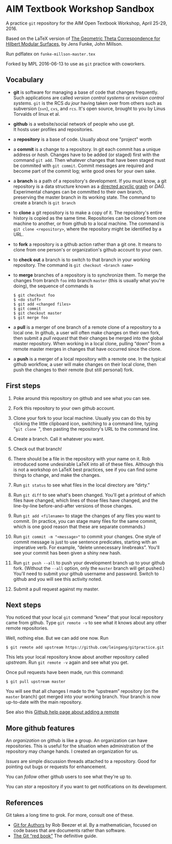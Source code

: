 # AIM Textbook Workshop Sandbox

A practice `git` repository for the AIM Open Textbook Workshop, April 25-29, 2016.

Based on the LaTeX version of [The Geometric Theta Correspondence for Hilbert Modular Surfaces](http://arxiv.org/abs/1108.5305), by Jens Funke, John Millson.

Run pdflatex on `funke-millson-master.tex`

Forked by MPL 2016-06-13 to use as `git` practice with coworkers.

Vocabulary
----------

* **git** is software for managing a base of code that changes frequently.  
  Such applications are called *version control systems* or *revision control
  systems*.  `git` is the RCS *du jour* having taken over from others such as
  subversion (`svn`), `cvs`, and `rcs`.  It's open source, brought to you by
  Linus Torvalds of linux et al.

* **github** is a website/social network of people who use git.  
  It hosts user profiles and repositories.

* a **repository** is a base of code.  Usually about one "project" worth

* a **commit** is a change to a repository.  In git each commit has a unique
  address or *hash*.  Changes have to be added (or staged) first with the
  command `git add`.   Then whatever changes that have been staged must be
  commited with `git commit`.  Commit messages are required and become part of
  the commit log; write good ones for your own sake.

* a **branch** is a path of a repository's development.  If you must know, a
  git repository is a data structure known as a
  [directed acyclic graph](https://en.wikipedia.org/wiki/Directed_acyclic_graph)
  or *DAG*.  Experimental changes can be committed to their own branch, preserving
  the master branch in its working state.  The command to create a branch is `git branch`

* to **clone** a git repository is to make a copy of it.  The repository's
  entire history is copied as the same time.  Repositories can be cloned from
  one machine to another, or from github to a local machine.  The command is
  `git clone <repository>`, where the repository might be identified by a URL.

* to **fork** a repository is a github action rather than a git one.
  It means to clone from one person's or organization's github account to your
  own.

* to **check out** a branch is to switch to that branch in your working repository.
  The command is `git checkout <branch name>`

* to **merge** branches of a repository is to synchronize them.  To merge the
  changes from branch `foo` into branch `master` (this is usually what you're doing),
  the sequence of commands is

      $ git checkout foo
      $ <do stuff>
      $ git add <changed files>
      $ git commit
      $ git checkout master
      $ git merge foo

 * a **pull** is a merger of one branch of a remote clone of a repository to a local one.
   In github, a user will often make changes on their own fork, then submit a
   *pull request* that their changes be merged into the global master repository.
   When working in a local clone, pulling “down” from a remote master merges in
   changes that have occurred since the clone.

 * a **push** is a merger of a local repository with a remote one.  In the typical
   github workflow, a user will make changes on their local clone, then push the
   changes to their remote (but still personal) fork.


First steps
-----------

1. Poke around this repository on github and see what you can see.

2. Fork this repository to your own github account.

3. Clone your fork to your local machine.  Usually you can do this by clicking
   the little clipboard icon, switching to a command line, typing "`git clone `",
   then pasting the repository's URL to the command line.

4. Create a branch.  Call it whatever you want.

5. Check out that branch!

6. There should be a file in the repository with your name on it.
   Rob introduced some undesirable LaTeX into all of these files.
   Although this is not a workshop on LaTeX best practices, see if you can find
   some things to change, and make the changes.

7. Run `git status` to see what files in the local directory are “dirty.”

8. Run `git diff` to see what's been changed.  You'll get a printout of which
   files have changed, which lines of those files have changed, and the line-by-line
   before-and-after versions of those changes.

9. Run `git add <filename>` to stage the changes of any files you want to commit.
   (In practice, you can stage many files for the same commit, which is one good reason
   that these are separate commands.)

10. Run `git commit -m "<message>"` to commit your changes.  One style of commit
    message is just to use sentence predicates, starting with an imperative verb.
    For example, “delete unnecessary linebreaks”.  You'll see your commit has
    been given a shiny new hash.

11. Run `git push --all` to push your development branch up to your github fork.
    (Without the `--all` option, only the `master` branch will get pushed.)
    You'll need to submit your github username and password.
    Switch to github and you will see this activity noted.

12. Submit a pull request against my master.

Next steps
----------

You noticed that your local `git` command “knew” that your local repository came
from github.  Type `git remote -v` to see what it knows about any other remote
repositories.

Well, nothing else.  But we can add one now.  Run

    $ git remote add upstream https://github.com/leingang/gitpractice.git

This lets your local repository know about another repository called *upstream*.
Run `git remote -v` again and see what you get.

Once pull requests have been made, run this command:

    $ git pull upstream master

You will see that all changes I made to the “upstream” repository (on the
`master` branch) got merged into your working branch.  Your branch is now
up-to-date with the main repository.

See also this [Github help page about adding a remote](https://help.github.com/articles/configuring-a-remote-for-a-fork/)

More github features
--------------------

An *organization* on github is like a group.  An organization can have repositories.
This is useful for the situation when administration of the repository may change
hands.  I created an organization for us.

*Issues* are simple discussion threads attached to a repository.  Good for pointing out bugs or
requests for enhancement.

You can *follow* other github users to see what they're up to.

You can *star* a repository if you want to get notifications on its development.

References
----------

Git takes a long time to grok.  For more, consult one of these.

* [Git for Authors](http://mathbook.pugetsound.edu/gfa/html/git-for-authors.html) by Rob Beezer et al.  By a mathematician, focused on code bases that are documents rather than software.
* [The Git “red book”](https://git-scm.com/book/en/v2) The definitive guide.